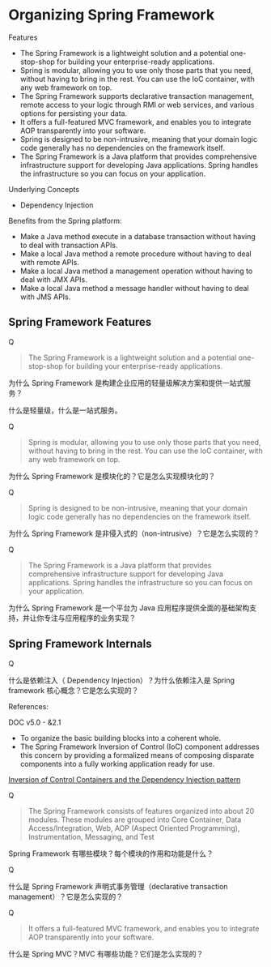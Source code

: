 # Organizing Spring Framework

Features

- The Spring Framework is a lightweight solution and a potential one-stop-shop for building your enterprise-ready applications. 
- Spring is modular, allowing you to use only those parts that you need, without having to bring in the rest. You can use the IoC container, with any web framework on top.
- The Spring Framework supports declarative transaction management, remote access to your logic through RMI or web services, and various options for persisting your data.
- It offers a full-featured MVC framework, and enables you to integrate AOP transparently into your software.
- Spring is designed to be non-intrusive, meaning that your domain logic code generally has no dependencies on the framework itself.
- The Spring Framework is a Java platform that provides comprehensive infrastructure support for developing Java applications. Spring handles the infrastructure so you can focus on your application.

Underlying Concepts

- Dependency Injection

Benefits from the Spring platform:

- Make a Java method execute in a database transaction without having to deal with transaction APIs.
- Make a local Java method a remote procedure without having to deal with remote APIs.
- Make a local Java method a management operation without having to deal with JMX APIs.
- Make a local Java method a message handler without having to deal with JMS APIs.

## Spring Framework Features

Q

> The Spring Framework is a lightweight solution and a potential one-stop-shop for building your enterprise-ready applications. 

为什么 Spring Framework 是构建企业应用的轻量级解决方案和提供一站式服务？

什么是轻量级，什么是一站式服务。

Q

> Spring is modular, allowing you to use only those parts that you need, without having to bring in the rest. You can use the IoC container, with any web framework on top.

为什么 Spring Framework 是模块化的？它是怎么实现模块化的？

Q

> Spring is designed to be non-intrusive, meaning that your domain logic code generally has no dependencies on the framework itself.

为什么 Spring Framework 是非侵入式的（non-intrusive）？它是怎么实现的？

Q

> The Spring Framework is a Java platform that provides comprehensive infrastructure support for developing Java applications. Spring handles the infrastructure so you can focus on your application.

为什么 Spring Framework 是一个平台为 Java 应用程序提供全面的基础架构支持，并让你专注与应用程序的业务实现？

## Spring Framework Internals

Q

什么是依赖注入（ Dependency Injection）？为什么依赖注入是 Spring framework 核心概念？它是怎么实现的？

References: 

DOC v5.0 - &2.1

- To organize the basic building blocks into a coherent whole.
- The Spring Framework Inversion of Control (IoC) component addresses this concern by providing a formalized means of composing disparate components into a fully working application ready for use.

[Inversion of Control Containers and the Dependency Injection pattern](https://martinfowler.com/articles/injection.html)

Q

>The Spring Framework consists of features organized into about 20 modules. These modules are grouped into Core Container, Data Access/Integration, Web, AOP (Aspect Oriented Programming), Instrumentation, Messaging, and Test

Spring Framework 有哪些模块？每个模块的作用和功能是什么？



Q

什么是 Spring Framework 声明式事务管理（declarative transaction management）？它是怎么实现的？

Q

> It offers a full-featured MVC framework, and enables you to integrate AOP transparently into your software.

什么是 Spring MVC？MVC 有哪些功能？它们是怎么实现的？

